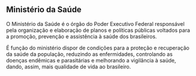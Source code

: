 Ministério da Saúde
---

O Ministério da Saúde é o órgão do Poder Executivo Federal responsável pela organização e elaboração de planos e
políticas públicas voltados para a promoção, prevenção e assistência à saúde dos brasileiros.

É função do ministério dispor de condições para a proteção e recuperação da saúde da população, reduzindo as
enfermidades, controlando as doenças endêmicas e parasitárias e melhorando a vigilância à saúde, dando, assim, mais
qualidade de vida ao brasileiro.
